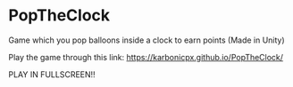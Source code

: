 # PopTheClock
Game which you pop balloons inside a clock to earn points (Made in Unity)

Play the game through this link: https://karbonicpx.github.io/PopTheClock/


PLAY IN FULLSCREEN!!
